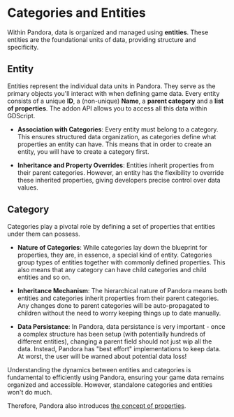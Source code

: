 # Categories and Entities

Within Pandora, data is organized and managed using **entities**. These entities are the foundational units of data, providing structure and specificity.

## Entity

Entities represent the individual data units in Pandora. They serve as the primary objects you'll interact with when defining game data. Every entity consists of a unique **ID**, a (non-unique) **Name**, a **parent category** and a **list of properties**. The addon API allows you to access all this data within GDScript.

- **Association with Categories**: Every entity must belong to a category. This ensures structured data organization, as categories define what properties an entity can have. This means that in order to create an entity, you will have to create a category first.

- **Inheritance and Property Overrides**: Entities inherit properties from their parent categories. However, an entity has the flexibility to override these inherited properties, giving developers precise control over data values.

## Category

Categories play a pivotal role by defining a set of properties that entities under them can possess.

- **Nature of Categories**: While categories lay down the blueprint for properties, they are, in essence, a special kind of entity. Categories group types of entities together with commonly defined properties. This also means that any category can have child categories and child entities and so on.

- **Inheritance Mechanism**: The hierarchical nature of Pandora means both entities and categories inherit properties from their parent categories. Any changes done to parent categories will be auto-propagated to children without the need to worry keeping things up to date manually.

- **Data Persistance**: In Pandora, data persistance is very important - once a complex structure has been setup (with potentially hundreds of different entities), changing a parent field should not just wip all the data. Instead, Pandora has "best effort" implementations to keep data. At worst, the user will be warned about potential data loss!

Understanding the dynamics between entities and categories is fundamental to efficiently using Pandora, ensuring your game data remains organized and accessible. However, standalone categories and entities won't do much.

Therefore, Pandora also introduces [the concept of properties](/concepts/properties/).